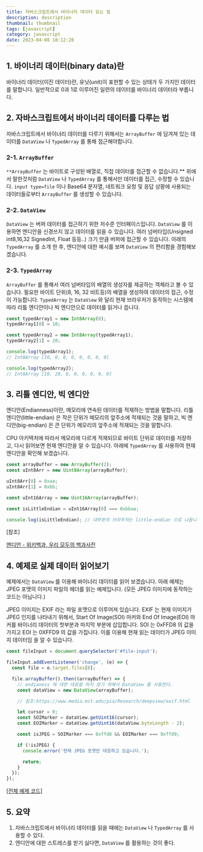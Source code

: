 ```yaml
---
title: 자바스크립트에서 바이너리 데이터 읽는 법
description: description
thumbnail: thumbnail
tags: [javascript]
category: javascript
date: 2023-04-08 18:12:28
---
```


## 1. 바이너리 데이터(binary data)란

바이너리 데이터(이진 데이터)란, 유닛(unit)이 표현할 수 있는 상태가 두 가지인 데이터를 말합니다. 일반적으로 0과 1로 이루어진 일련의 데이터를 바이너리 데이터라 부릅니다.

## 2. 자바스크립트에서 바이너리 데이터를 다루는 법

자바스크립트에서 바이너리 데이터를 다루기 위해서는 `ArrayBuffer` 에 담겨져 있는 데이터를 `DataView` 나 `TypedArray` 를 통해 접근해야합니다.

### 2-1. `ArrayBuffer`

`**ArrayBuffer` 는 바이트로 구성된 배열로, 직접 데이터를 접근할 수 없습니다.\*\* 위에서 말한것처럼 `DataView` 나 `TypedArray` 를 통해서만 데이터를 접근, 수정할 수 있습니다. `input type=file` 이나 Base64 문자열, 네트워크 요청 및 응답 상황에 사용되는 데이터들로부터 `ArrayBuffer` 를 생성할 수 있습니다.

### 2-2. `DataView`

`DataView` 는 버퍼 데이터를 접근하기 위한 저수준 인터페이스입니다. `DataView` 를 이용하면 엔디안을 신경쓰지 않고 데이터를 읽을 수 있습니다. 여러 넘버타입(Unsigned int8,16,32 SignedInt, Float 등등..) 크기 만큼 버퍼에 접근할 수 있습니다. 아래의 `TypedArray` 를 소개 한 후, 엔디안에 대한 예시를 보며 `DataView` 의 편리함을 경험해보겠습니다.

### 2-3. `TypedArray`

`ArrayBuffer` 를 통해서 여러 넘버타입의 배열의 생성자를 제공하는 객체라고 볼 수 있습니다. 필요한 바이트 단위(8, 16, 32 비트등)의 배열을 생성하여 데이터의 접근, 수정이 가능합니다. `TypedArray` 는 `DataView` 와 달리 현재 브라우저가 동작하는 시스템에 따라 리틀 엔디안이나 빅 엔디안으로 데이터를 읽거나 씁니다.

```jsx
const typedArray1 = new Int8Array(8);
typedArray1[0] = 10;

const typedArray2 = new Int8Array(typedArray1);
typedArray2[1] = 20;

console.log(typedArray1);
// Int8Array [10, 0, 0, 0, 0, 0, 0, 0]

console.log(typedArray2);
// Int8Array [10, 20, 0, 0, 0, 0, 0, 0]
```

## 3. 리틀 엔디안, 빅 엔디안

엔디안(Endianness)이란, 메모리에 연속된 데이터를 적재하는 방법을 말합니다. 리틀 엔디안(little-endian) 은 작은 단위가 메모리의 앞주소에 적재되는 것을 말하고, 빅 엔디안(big-endian) 은 큰 단위가 메모리의 앞주소에 적재되는 것을 말합니다.

CPU 아키텍처에 따라서 메모리에 다르게 적재되므로 바이트 단위로 데이터를 저장하고, 다시 읽어보면 현재 엔디안을 알 수 있습니다. 아래에 `TypedArray` 를 사용하여 현재 엔디안을 확인해 보겠습니다.

```jsx
const arrayBuffer = new ArrayBuffer(2);
const uInt8Arr = new Uint8Array(arrayBuffer);

uInt8Arr[0] = 0xaa;
uInt8Arr[1] = 0xbb;

const uInt16Array = new Uint16Array(arrayBuffer);

const isLittleEndian = uInt16Array[0] === 0xbbaa;

console.log(isLittleEndian); // 대부분의 브라우저는 little-endian 으로 나옵니다.
```

[참조]

[엔디언 - 위키백과, 우리 모두의 백과사전](https://ko.wikipedia.org/wiki/%EC%97%94%EB%94%94%EC%96%B8)

## 4. 예제로 실제 데이터 읽어보기

예제에서는 `DataView` 를 이용해 바이너리 데이터를 읽어 보겠습니다. 아래 예제는 JPEG 포맷의 이미지 파일의 헤더를 읽는 예제입니다. (모든 JPEG 이미지에 동작하는 코드는 아닙니다.)

JPEG 이미지는 EXIF 라는 파일 포맷으로 이루어져 있습니다. EXIF 는 현재 이미지가 JPEG 인지를 나타내기 위해서, Start Of Image(SOI) 마커와 End Of Image(EOI) 마커를 바이너리 데이터의 첫부분과 마지막 부분에 삽입합니다. SOI 는 0xFFD8 의 값을 가지고 EOI 는 0XFFD9 의 값을 가집니다. 이를 이용해 현재 읽는 데이터가 JPEG 이미지 데이터임 을 알 수 있습니다.

```jsx
const fileInput = document.querySelector('#file-input');

fileInput.addEventListener('change', (e) => {
  const file = e.target.files[0];

  file.arrayBuffer().then((arrayBuffer) => {
    // endianess 에 대한 대응을 하지 않기 위해서 DataView 를 사용한다.
    const dataView = new DataView(arrayBuffer);

    // 참조:https://www.media.mit.edu/pia/Research/deepview/exif.html

    let cursor = 0;
    const SOIMarker = dataView.getUint16(cursor);
    const EOIMarker = dataView.getUint16(dataView.byteLength - 2);

    const isJPEG = SOIMarker === 0xffd8 && EOIMarker === 0xffd9;

    if (!isJPEG) {
      console.error('현재 JPEG 포맷만 대응하고 있습니다.');

      return;
    }
  });
});
```

[[전체 예제 코드]](https://codesandbox.io/s/exif-qw1pti?file=/src/index.js)

## 5. 요약

1. 자바스크립트에서 바이너리 데이터를 읽을 때에는 `DataView` 나 `TypedArray` 를 사용할 수 있다.
2. 엔디안에 대한 스트레스를 받기 싫다면, `DataView` 를 활용하는 것이 좋다.
